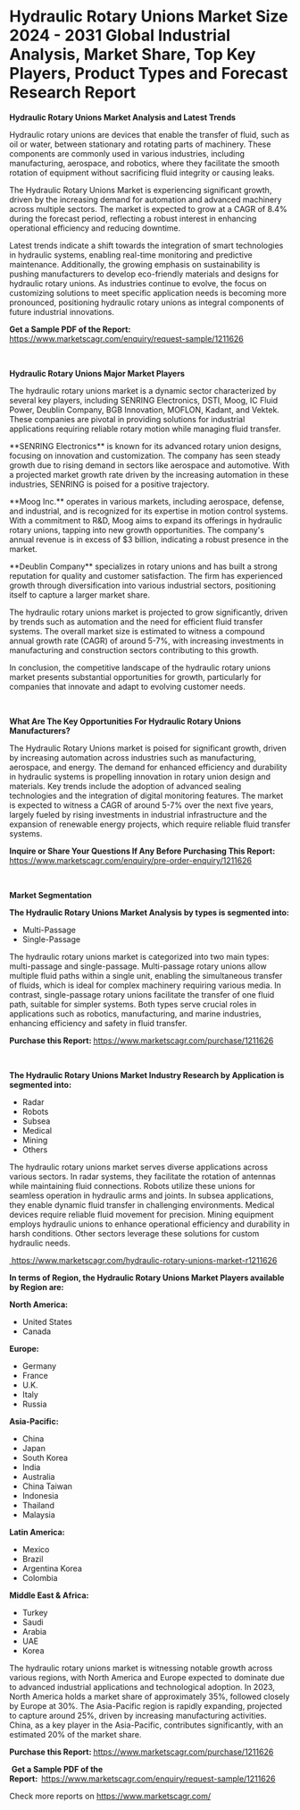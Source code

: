 <p><h1>Hydraulic Rotary Unions Market Size 2024 - 2031 Global Industrial Analysis, Market Share, Top Key Players, Product Types and Forecast Research Report</h1></p><p><strong>Hydraulic Rotary Unions Market Analysis and Latest Trends</strong></p>
<p><p>Hydraulic rotary unions are devices that enable the transfer of fluid, such as oil or water, between stationary and rotating parts of machinery. These components are commonly used in various industries, including manufacturing, aerospace, and robotics, where they facilitate the smooth rotation of equipment without sacrificing fluid integrity or causing leaks.</p><p>The Hydraulic Rotary Unions Market is experiencing significant growth, driven by the increasing demand for automation and advanced machinery across multiple sectors. The market is expected to grow at a CAGR of 8.4% during the forecast period, reflecting a robust interest in enhancing operational efficiency and reducing downtime. </p><p>Latest trends indicate a shift towards the integration of smart technologies in hydraulic systems, enabling real-time monitoring and predictive maintenance. Additionally, the growing emphasis on sustainability is pushing manufacturers to develop eco-friendly materials and designs for hydraulic rotary unions. As industries continue to evolve, the focus on customizing solutions to meet specific application needs is becoming more pronounced, positioning hydraulic rotary unions as integral components of future industrial innovations.</p></p>
<p><strong>Get a Sample PDF of the Report:&nbsp;</strong> <a href="https://www.marketscagr.com/enquiry/request-sample/1211626?utm_campaign=1743&utm_medium=2&utm_source=Github&utm_content=ia&utm_term=27122024&utm_id=hydraulic-rotary-unions">https://www.marketscagr.com/enquiry/request-sample/1211626</a></p>
<p>&nbsp;</p>
<p><strong>Hydraulic Rotary Unions Major Market Players</strong></p>
<p><p>The hydraulic rotary unions market is a dynamic sector characterized by several key players, including SENRING Electronics, DSTI, Moog, IC Fluid Power, Deublin Company, BGB Innovation, MOFLON, Kadant, and Vektek. These companies are pivotal in providing solutions for industrial applications requiring reliable rotary motion while managing fluid transfer.</p><p>**SENRING Electronics** is known for its advanced rotary union designs, focusing on innovation and customization. The company has seen steady growth due to rising demand in sectors like aerospace and automotive. With a projected market growth rate driven by the increasing automation in these industries, SENRING is poised for a positive trajectory.</p><p>**Moog Inc.** operates in various markets, including aerospace, defense, and industrial, and is recognized for its expertise in motion control systems. With a commitment to R&D, Moog aims to expand its offerings in hydraulic rotary unions, tapping into new growth opportunities. The company's annual revenue is in excess of $3 billion, indicating a robust presence in the market.</p><p>**Deublin Company** specializes in rotary unions and has built a strong reputation for quality and customer satisfaction. The firm has experienced growth through diversification into various industrial sectors, positioning itself to capture a larger market share.</p><p>The hydraulic rotary unions market is projected to grow significantly, driven by trends such as automation and the need for efficient fluid transfer systems. The overall market size is estimated to witness a compound annual growth rate (CAGR) of around 5-7%, with increasing investments in manufacturing and construction sectors contributing to this growth.</p><p>In conclusion, the competitive landscape of the hydraulic rotary unions market presents substantial opportunities for growth, particularly for companies that innovate and adapt to evolving customer needs.</p></p>
<p>&nbsp;</p>
<p><strong>What Are The Key Opportunities For Hydraulic Rotary Unions Manufacturers?</strong></p>
<p><p>The Hydraulic Rotary Unions market is poised for significant growth, driven by increasing automation across industries such as manufacturing, aerospace, and energy. The demand for enhanced efficiency and durability in hydraulic systems is propelling innovation in rotary union design and materials. Key trends include the adoption of advanced sealing technologies and the integration of digital monitoring features. The market is expected to witness a CAGR of around 5-7% over the next five years, largely fueled by rising investments in industrial infrastructure and the expansion of renewable energy projects, which require reliable fluid transfer systems.</p></p>
<p><strong>Inquire or Share Your Questions If Any Before Purchasing This Report:</strong> <a href="https://www.marketscagr.com/enquiry/pre-order-enquiry/1211626?utm_campaign=1743&utm_medium=2&utm_source=Github&utm_content=ia&utm_term=27122024&utm_id=hydraulic-rotary-unions">https://www.marketscagr.com/enquiry/pre-order-enquiry/1211626</a></p>
<p>&nbsp;</p>
<p><strong>Market Segmentation</strong></p>
<p><strong>The Hydraulic Rotary Unions Market Analysis by types is segmented into:</strong></p>
<p><ul><li>Multi-Passage</li><li>Single-Passage</li></ul></p>
<p><p>The hydraulic rotary unions market is categorized into two main types: multi-passage and single-passage. Multi-passage rotary unions allow multiple fluid paths within a single unit, enabling the simultaneous transfer of fluids, which is ideal for complex machinery requiring various media. In contrast, single-passage rotary unions facilitate the transfer of one fluid path, suitable for simpler systems. Both types serve crucial roles in applications such as robotics, manufacturing, and marine industries, enhancing efficiency and safety in fluid transfer.</p></p>
<p><strong>Purchase this Report:&nbsp;</strong><a href="https://www.marketscagr.com/purchase/1211626?utm_campaign=1743&utm_medium=2&utm_source=Github&utm_content=ia&utm_term=27122024&utm_id=hydraulic-rotary-unions">https://www.marketscagr.com/purchase/1211626</a></p>
<p>&nbsp;</p>
<p><strong>The Hydraulic Rotary Unions Market Industry Research by Application is segmented into:</strong></p>
<p><ul><li>Radar</li><li>Robots</li><li>Subsea</li><li>Medical</li><li>Mining</li><li>Others</li></ul></p>
<p><p>The hydraulic rotary unions market serves diverse applications across various sectors. In radar systems, they facilitate the rotation of antennas while maintaining fluid connections. Robots utilize these unions for seamless operation in hydraulic arms and joints. In subsea applications, they enable dynamic fluid transfer in challenging environments. Medical devices require reliable fluid movement for precision. Mining equipment employs hydraulic unions to enhance operational efficiency and durability in harsh conditions. Other sectors leverage these solutions for custom hydraulic needs.</p></p>
<p><a href="https://www.marketscagr.com/hydraulic-rotary-unions-market-r1211626?utm_campaign=1743&utm_medium=2&utm_source=Github&utm_content=ia&utm_term=27122024&utm_id=hydraulic-rotary-unions">&nbsp;https://www.marketscagr.com/hydraulic-rotary-unions-market-r1211626</a></p>
<p><strong>In terms of Region, the Hydraulic Rotary Unions Market Players available by Region are:</strong></p>
<p>
    <p> <strong> North America: </strong>
        <ul>
            <li>United States</li>
            <li>Canada</li>
        </ul>
        </p> 
    <p> <strong> Europe: </strong>
        <ul>
            <li>Germany</li>
            <li>France</li>
            <li>U.K.</li>
            <li>Italy</li>
            <li>Russia</li>
        </ul>
        </p> 
    <p> <strong> Asia-Pacific: </strong>
        <ul>
            <li>China</li>
            <li>Japan</li>
            <li>South Korea</li>
            <li>India</li>
            <li>Australia</li>
            <li>China Taiwan</li>
            <li>Indonesia</li>
            <li>Thailand</li>
            <li>Malaysia</li>
        </ul>
        </p> 
    <p> <strong> Latin America: </strong>
        <ul>
            <li>Mexico</li>
            <li>Brazil</li>
            <li>Argentina Korea</li>
            <li>Colombia</li>
        </ul>
        </p> 
    <p> <strong> Middle East & Africa: </strong>
        <ul>
            <li>Turkey</li>
            <li>Saudi</li>
            <li>Arabia</li>
            <li>UAE</li>
            <li>Korea</li>
        </ul>
    </p>
    </p>
<p><p>The hydraulic rotary unions market is witnessing notable growth across various regions, with North America and Europe expected to dominate due to advanced industrial applications and technological adoption. In 2023, North America holds a market share of approximately 35%, followed closely by Europe at 30%. The Asia-Pacific region is rapidly expanding, projected to capture around 25%, driven by increasing manufacturing activities. China, as a key player in the Asia-Pacific, contributes significantly, with an estimated 20% of the market share.</p></p>
<p><strong>Purchase this Report: </strong><a href="https://www.marketscagr.com/purchase/1211626?utm_campaign=1743&utm_medium=2&utm_source=Github&utm_content=ia&utm_term=27122024&utm_id=hydraulic-rotary-unions">https://www.marketscagr.com/purchase/1211626</a></p>
<p>&nbsp;<strong>Get a Sample PDF of the Report:&nbsp;&nbsp;</strong><a href="https://www.marketscagr.com/enquiry/request-sample/1211626?utm_campaign=1743&utm_medium=2&utm_source=Github&utm_content=ia&utm_term=27122024&utm_id=hydraulic-rotary-unions">https://www.marketscagr.com/enquiry/request-sample/1211626</a></p>
<p><strong></strong></p>
<p>Check more reports on <a href="https://www.marketscagr.com/?utm_campaign=1743&utm_medium=2&utm_source=Github&utm_content=ia&utm_term=27122024&utm_id=hydraulic-rotary-unions">https://www.marketscagr.com/</a></p>